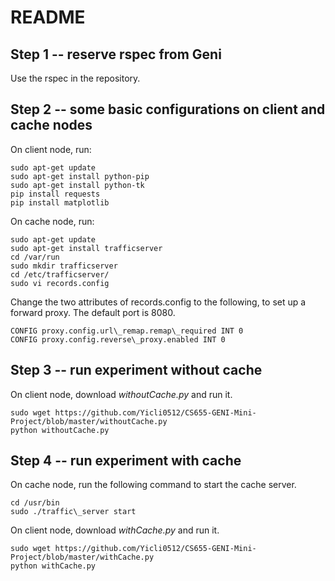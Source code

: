 README
=============================

Step 1 -- reserve rspec from Geni 
-----------------------------

Use the rspec in the repository.

Step 2 -- some basic configurations on client and cache nodes 
-----------------------------

On client node, run: 

    
    sudo apt-get update   
    sudo apt-get install python-pip   
    sudo apt-get install python-tk   
    pip install requests   
    pip install matplotlib

On cache node, run: 

    sudo apt-get update  
    sudo apt-get install trafficserver  
    cd /var/run  
    sudo mkdir trafficserver  
    cd /etc/trafficserver/  
    sudo vi records.config  

Change the two attributes of records.config to the following, to set up
a forward proxy. The default port is 8080. 

    CONFIG proxy.config.url\_remap.remap\_required INT 0 
    CONFIG proxy.config.reverse\_proxy.enabled INT 0

Step 3 -- run experiment without cache 
---------------------------

On client node, download _withoutCache.py_ and run it. 

    sudo wget https://github.com/Yicli0512/CS655-GENI-Mini-Project/blob/master/withoutCache.py
    python withoutCache.py

Step 4 -- run experiment with cache 
---------------------------

On cache node, run the following command to start the cache server. 

    cd /usr/bin 
    sudo ./traffic\_server start

On client node, download _withCache.py_ and run it. 

    sudo wget https://github.com/Yicli0512/CS655-GENI-Mini-Project/blob/master/withCache.py
    python withCache.py
